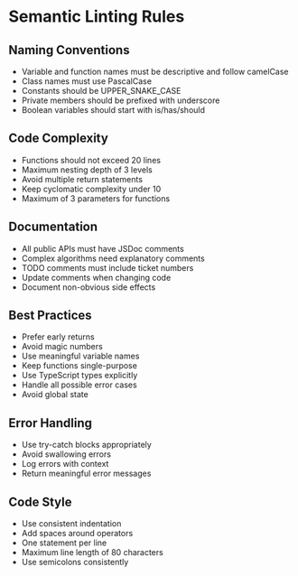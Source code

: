 # Semantic Linting Rules

## Naming Conventions
- Variable and function names must be descriptive and follow camelCase
- Class names must use PascalCase
- Constants should be UPPER_SNAKE_CASE
- Private members should be prefixed with underscore
- Boolean variables should start with is/has/should

## Code Complexity
- Functions should not exceed 20 lines
- Maximum nesting depth of 3 levels
- Avoid multiple return statements
- Keep cyclomatic complexity under 10
- Maximum of 3 parameters for functions

## Documentation
- All public APIs must have JSDoc comments
- Complex algorithms need explanatory comments
- TODO comments must include ticket numbers
- Update comments when changing code
- Document non-obvious side effects

## Best Practices
- Prefer early returns
- Avoid magic numbers
- Use meaningful variable names
- Keep functions single-purpose
- Use TypeScript types explicitly
- Handle all possible error cases
- Avoid global state

## Error Handling
- Use try-catch blocks appropriately
- Avoid swallowing errors
- Log errors with context
- Return meaningful error messages

## Code Style
- Use consistent indentation
- Add spaces around operators
- One statement per line
- Maximum line length of 80 characters
- Use semicolons consistently
